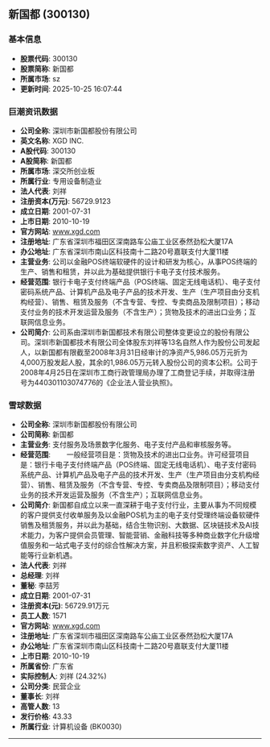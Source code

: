 ## 新国都 (300130)

### 基本信息

- **股票代码**: 300130
- **股票简称**: 新国都
- **所属市场**: sz
- **更新时间**: 2025-10-25 16:07:44

### 巨潮资讯数据

- **公司全称**: 深圳市新国都股份有限公司
- **英文名称**: XGD INC.
- **A股代码**: 300130
- **A股简称**: 新国都
- **所属市场**: 深交所创业板
- **所属行业**: 专用设备制造业
- **法人代表**: 刘祥
- **注册资本(万元)**: 56729.9123
- **成立日期**: 2001-07-31
- **上市日期**: 2010-10-19
- **官方网站**: www.xgd.com
- **注册地址**: 广东省深圳市福田区深南路车公庙工业区泰然劲松大厦17A
- **办公地址**: 广东省深圳市南山区科技南十二路20号嘉联支付大厦11楼
- **主营业务**: 公司以金融POS终端软硬件的设计和研发为核心，从事POS终端的生产、销售和租赁，并以此为基础提供银行卡电子支付技术服务。
- **经营范围**: 银行卡电子支付终端产品（POS终端、固定无线电话机）、电子支付密码系统产品、计算机产品及电子产品的技术开发、生产（生产项目由分支机构经营）、销售、租赁及服务（不含专营、专控、专卖商品及限制项目）；移动支付业务的技术开发运营及服务（不含生产）；货物及技术的进出口业务；互联网信息业务。
- **公司简介**: 公司系由深圳市新国都技术有限公司整体变更设立的股份有限公司。深圳市新国都技术有限公司全体股东刘祥等13名自然人作为股份公司发起人，以新国都有限截至2008年3月31日经审计的净资产5,986.05万元折为4,000万股发起人股，其余的1,986.05万元转入股份公司的资本公积。公司于2008年4月25日在深圳市工商行政管理局办理了工商登记手续，并取得注册号为440301103074776的《企业法人营业执照》。

### 雪球数据

- **公司全称**: 深圳市新国都股份有限公司
- **公司简称**: 新国都
- **主营业务**: 支付服务及场景数字化服务、电子支付产品和审核服务等。
- **经营范围**: 　　一般经营项目是：货物及技术的进出口业务。许可经营项目是：银行卡电子支付终端产品（POS终端、固定无线电话机）、电子支付密码系统产品、计算机产品及电子产品的技术开发、生产（生产项目由分支机构经营）、销售、租赁及服务（不含专营、专控、专卖商品及限制项目）；移动支付业务的技术开发运营及服务（不含生产）；互联网信息业务。
- **公司简介**: 新国都自成立以来一直深耕于电子支付行业，主要从事为不同规模的客户提供支付收单服务及以金融POS机为主的电子支付受理终端设备软硬件销售及租赁服务，并以此为基础，结合生物识别、大数据、区块链技术及AI技术能力，为客户提供会员管理、智能营销、金融科技等多种商业数字化升级增值服务和一站式电子支付的综合性解决方案，并且积极探索数字资产、人工智能等行业新机遇。
- **法人代表**: 刘祥
- **总经理**: 刘祥
- **董秘**: 李喆芳
- **成立日期**: 2001-07-31
- **注册资本(元)**: 56729.91万元
- **员工人数**: 1571
- **官方网站**: www.xgd.com
- **注册地址**: 广东省深圳市福田区深南路车公庙工业区泰然劲松大厦17A
- **办公地址**: 广东省深圳市南山区科技南十二路20号嘉联支付大厦11楼
- **上市日期**: 2010-10-19
- **所属省份**: 广东省
- **实际控制人**: 刘祥 (24.32%)
- **公司分类**: 民营企业
- **董事长**: 刘祥
- **高管人数**: 13
- **发行价格**: 43.33
- **所属行业**: 计算机设备 (BK0030)

---